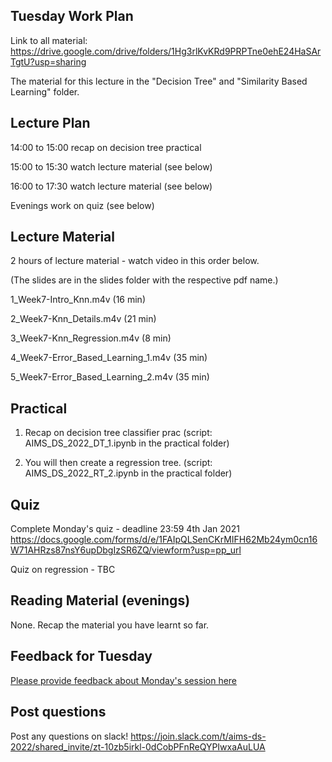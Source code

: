 Tuesday Work Plan
----------------

Link to all material: https://drive.google.com/drive/folders/1Hg3rlKvKRd9PRPTne0ehE24HaSArTgtU?usp=sharing

The material for this lecture in the "Decision Tree" and "Similarity Based Learning" folder.

Lecture Plan
------------

14:00 to 15:00 recap on decision tree practical

15:00 to 15:30 watch lecture material (see below)

16:00 to 17:30 watch lecture material (see below)

Evenings work on quiz (see below)

Lecture Material
----------------
2 hours of lecture material - watch video in this order below.

(The slides are in the slides folder with the respective pdf name.)

1_Week7-Intro_Knn.m4v (16 min)

2_Week7-Knn_Details.m4v (21 min)

3_Week7-Knn_Regression.m4v (8 min)

4_Week7-Error_Based_Learning_1.m4v (35 min)

5_Week7-Error_Based_Learning_2.m4v (35 min)

Practical
---------

1) Recap on decision tree classifier prac (script: AIMS_DS_2022_DT_1.ipynb in the practical folder)

2) You will then create a regression tree. (script: AIMS_DS_2022_RT_2.ipynb in the practical folder)

Quiz
----

Complete Monday's quiz - deadline 23:59 4th Jan 2021 https://docs.google.com/forms/d/e/1FAIpQLSenCKrMIFH62Mb24ym0cn16W71AHRzs87nsY6upDbgIzSR6ZQ/viewform?usp=pp_url

Quiz on regression - TBC

Reading Material (evenings)
-----------------

None. Recap the material you have learnt so far.


Feedback for Tuesday
--------
<a href="https://docs.google.com/forms/d/e/1FAIpQLSfLV5AVN2fJFVFHUn9UvAqHPrwP5rCm-2ov8t1tYm_ht_mWeA/viewform?usp=pp_url">Please provide feedback about Monday's session here</a>

Post questions
--------------
Post any questions on slack! https://join.slack.com/t/aims-ds-2022/shared_invite/zt-10zb5irkl-0dCobPFnReQYPIwxaAuLUA



